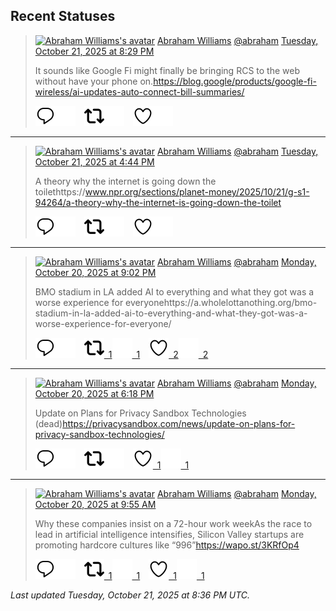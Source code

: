 ## Recent Statuses

> <a href="https://indieweb.social/@abraham"><img alt="Abraham Williams's avatar" src="https://cdn.masto.host/indiewebsocial/accounts/avatars/109/292/540/382/343/163/original/d00f2e03ce9c85b1.jpg" height="24" width="24" ></a> [Abraham Williams](https://indieweb.social/@abraham) [@abraham](https://indieweb.social/@abraham) [Tuesday, October 21, 2025 at 8:29 PM](https://indieweb.social/@abraham/115414047055480492)
>
> It sounds like Google Fi might finally be bringing RCS to the web without have your phone on.https://blog.google/products/google-fi-wireless/ai-updates-auto-connect-bill-summaries/
>
> [![Reply](./images/reply_light.svg#gh-light-mode-only "Reply")](https://indieweb.social/@abraham/115414047055480492#gh-light-mode-only)[![Reply](./images/reply.svg#gh-dark-mode-only "Reply")](https://indieweb.social/@abraham/115414047055480492#gh-dark-mode-only)&emsp;[![Boost](./images/retweet_light.svg#gh-light-mode-only "Boost")](https://indieweb.social/@abraham/115414047055480492#gh-light-mode-only)[![Boost](./images/retweet.svg#gh-dark-mode-only "Boost")](https://indieweb.social/@abraham/115414047055480492#gh-dark-mode-only)&emsp;[![Favorite](./images/like_light.svg#gh-light-mode-only "Favorite")](https://indieweb.social/@abraham/115414047055480492#gh-light-mode-only)[![Favorite](./images/like.svg#gh-dark-mode-only "Favorite")](https://indieweb.social/@abraham/115414047055480492#gh-dark-mode-only)


---

> <a href="https://indieweb.social/@abraham"><img alt="Abraham Williams's avatar" src="https://cdn.masto.host/indiewebsocial/accounts/avatars/109/292/540/382/343/163/original/d00f2e03ce9c85b1.jpg" height="24" width="24" ></a> [Abraham Williams](https://indieweb.social/@abraham) [@abraham](https://indieweb.social/@abraham) [Tuesday, October 21, 2025 at 4:44 PM](https://indieweb.social/@abraham/115413161199419513)
>
> A theory why the internet is going down the toilethttps://www.npr.org/sections/planet-money/2025/10/21/g-s1-94264/a-theory-why-the-internet-is-going-down-the-toilet
>
> [![Reply](./images/reply_light.svg#gh-light-mode-only "Reply")](https://indieweb.social/@abraham/115413161199419513#gh-light-mode-only)[![Reply](./images/reply.svg#gh-dark-mode-only "Reply")](https://indieweb.social/@abraham/115413161199419513#gh-dark-mode-only)&emsp;[![Boost](./images/retweet_light.svg#gh-light-mode-only "Boost")](https://indieweb.social/@abraham/115413161199419513#gh-light-mode-only)[![Boost](./images/retweet.svg#gh-dark-mode-only "Boost")](https://indieweb.social/@abraham/115413161199419513#gh-dark-mode-only)&emsp;[![Favorite](./images/like_light.svg#gh-light-mode-only "Favorite")](https://indieweb.social/@abraham/115413161199419513#gh-light-mode-only)[![Favorite](./images/like.svg#gh-dark-mode-only "Favorite")](https://indieweb.social/@abraham/115413161199419513#gh-dark-mode-only)


---

> <a href="https://indieweb.social/@abraham"><img alt="Abraham Williams's avatar" src="https://cdn.masto.host/indiewebsocial/accounts/avatars/109/292/540/382/343/163/original/d00f2e03ce9c85b1.jpg" height="24" width="24" ></a> [Abraham Williams](https://indieweb.social/@abraham) [@abraham](https://indieweb.social/@abraham) [Monday, October 20, 2025 at 9:02 PM](https://indieweb.social/@abraham/115408511221070106)
>
> BMO stadium in LA added AI to everything and what they got was a worse experience for everyonehttps://a.wholelottanothing.org/bmo-stadium-in-la-added-ai-to-everything-and-what-they-got-was-a-worse-experience-for-everyone/
>
> [![Reply](./images/reply_light.svg#gh-light-mode-only "Reply")](https://indieweb.social/@abraham/115408511221070106#gh-light-mode-only)[![Reply](./images/reply.svg#gh-dark-mode-only "Reply")](https://indieweb.social/@abraham/115408511221070106#gh-dark-mode-only)&emsp;[![Boost](./images/retweet_light.svg#gh-light-mode-only "Boost")&ensp;1](https://indieweb.social/@abraham/115408511221070106#gh-light-mode-only)[![Boost](./images/retweet.svg#gh-dark-mode-only "Boost")&ensp;1](https://indieweb.social/@abraham/115408511221070106#gh-dark-mode-only)&emsp;[![Favorite](./images/like_light.svg#gh-light-mode-only "Favorite")&ensp;2](https://indieweb.social/@abraham/115408511221070106#gh-light-mode-only)[![Favorite](./images/like.svg#gh-dark-mode-only "Favorite")&ensp;2](https://indieweb.social/@abraham/115408511221070106#gh-dark-mode-only)


---

> <a href="https://indieweb.social/@abraham"><img alt="Abraham Williams's avatar" src="https://cdn.masto.host/indiewebsocial/accounts/avatars/109/292/540/382/343/163/original/d00f2e03ce9c85b1.jpg" height="24" width="24" ></a> [Abraham Williams](https://indieweb.social/@abraham) [@abraham](https://indieweb.social/@abraham) [Monday, October 20, 2025 at 6:18 PM](https://indieweb.social/@abraham/115407869513545201)
>
> Update on Plans for Privacy Sandbox Technologies (dead)https://privacysandbox.com/news/update-on-plans-for-privacy-sandbox-technologies/
>
> [![Reply](./images/reply_light.svg#gh-light-mode-only "Reply")](https://indieweb.social/@abraham/115407869513545201#gh-light-mode-only)[![Reply](./images/reply.svg#gh-dark-mode-only "Reply")](https://indieweb.social/@abraham/115407869513545201#gh-dark-mode-only)&emsp;[![Boost](./images/retweet_light.svg#gh-light-mode-only "Boost")](https://indieweb.social/@abraham/115407869513545201#gh-light-mode-only)[![Boost](./images/retweet.svg#gh-dark-mode-only "Boost")](https://indieweb.social/@abraham/115407869513545201#gh-dark-mode-only)&emsp;[![Favorite](./images/like_light.svg#gh-light-mode-only "Favorite")&ensp;1](https://indieweb.social/@abraham/115407869513545201#gh-light-mode-only)[![Favorite](./images/like.svg#gh-dark-mode-only "Favorite")&ensp;1](https://indieweb.social/@abraham/115407869513545201#gh-dark-mode-only)


---

> <a href="https://indieweb.social/@abraham"><img alt="Abraham Williams's avatar" src="https://cdn.masto.host/indiewebsocial/accounts/avatars/109/292/540/382/343/163/original/d00f2e03ce9c85b1.jpg" height="24" width="24" ></a> [Abraham Williams](https://indieweb.social/@abraham) [@abraham](https://indieweb.social/@abraham) [Monday, October 20, 2025 at 9:55 AM](https://indieweb.social/@abraham/115405888518494881)
>
> Why these companies insist on a 72-hour work weekAs the race to lead in artificial intelligence intensifies, Silicon Valley startups are promoting hardcore cultures like “996”https://wapo.st/3KRfOp4
>
> [![Reply](./images/reply_light.svg#gh-light-mode-only "Reply")](https://indieweb.social/@abraham/115405888518494881#gh-light-mode-only)[![Reply](./images/reply.svg#gh-dark-mode-only "Reply")](https://indieweb.social/@abraham/115405888518494881#gh-dark-mode-only)&emsp;[![Boost](./images/retweet_light.svg#gh-light-mode-only "Boost")&ensp;1](https://indieweb.social/@abraham/115405888518494881#gh-light-mode-only)[![Boost](./images/retweet.svg#gh-dark-mode-only "Boost")&ensp;1](https://indieweb.social/@abraham/115405888518494881#gh-dark-mode-only)&emsp;[![Favorite](./images/like_light.svg#gh-light-mode-only "Favorite")&ensp;1](https://indieweb.social/@abraham/115405888518494881#gh-light-mode-only)[![Favorite](./images/like.svg#gh-dark-mode-only "Favorite")&ensp;1](https://indieweb.social/@abraham/115405888518494881#gh-dark-mode-only)


_Last updated Tuesday, October 21, 2025 at 8:36 PM UTC._
